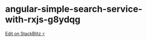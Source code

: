 # angular-simple-search-service-with-rxjs-g8ydqg

[Edit on StackBlitz ⚡️](https://stackblitz.com/edit/angular-simple-search-service-with-rxjs-g8ydqg)